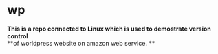# wp
**This is a repo connected to Linux which is used to demostrate version control**<br>
 **of worldpress website on amazon web service. ** 
